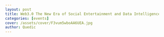 ```yaml
---
layout: post
title: Web3.0 The New Era of Social Entertainment and Data Intelligence
categories: [events]
cover: /assets/cover/F3vum5wboAA6UEA.jpg
author: Quedic
---
```


